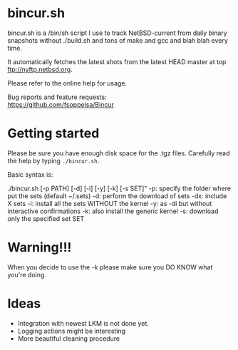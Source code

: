 bincur.sh
=========

bincur.sh is a /bin/sh script I use to track NetBSD-current from daily
binary snapshots without ./build.sh and tons of make and gcc and blah
blah every time.

It automatically fetches the latest shots from the latest HEAD master
at top ftp://nyftp.netbsd.org.

Please refer to the online help for usage.

Bug reports and feature requests:  
https://github.com/fsoppelsa/Bincur

Getting started
===============

Please be sure you have enough disk space for the .tgz files.
Carefully read the help by typing `./bincur.sh`.

Basic syntax is:

./bincur.sh [-p PATH] [-d] [-i] [-y] [-k] [-s SET]"
	-p: specify the folder where put the sets (default ~/.sets)
	-d: perform the download of sets
	-dx: include X sets
	-i: install all the sets WITHOUT the kernel
	-y: as -di but without interactive confirmations
	-k: also install the generic kernel
	-s: download only the specified set SET

Warning!!!
==========

When you decide to use the -k please make sure you DO KNOW what
you're doing.

Ideas
=====

* Integration with newest LKM is not done yet.
* Logging actions might be interesting
* More beautiful cleaning procedure
